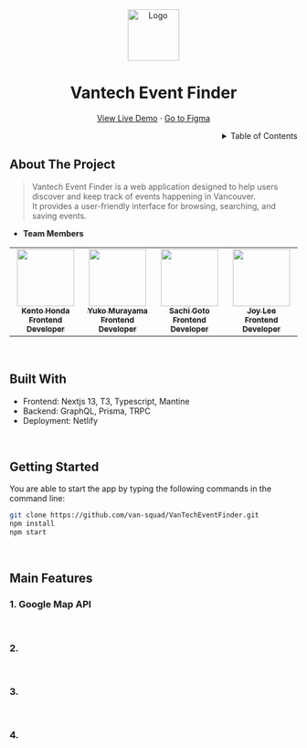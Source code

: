 <!-- PROJECT LOGO -->
<div align="center">
  <img src="https://vantecheventfinder.netlify.app/images/logo.svg" alt="Logo" width="90" >
  <h1>Vantech Event Finder</h1>
  <p>
    <a href="https://vantecheventfinder.netlify.app/">View Live Demo</a> · 
    <a href="https://www.figma.com/file/5JTHosopzXXjY5BFxp8vMf/Map-Project?type=design&node-id=1-3&mode=design">Go to Figma</a>
  </p>
</div>

<!-- TABLE OF CONTENTS -->
<details align="right">
  <summary>Table of Contents</summary>
    <div><a href="#About-The-Project">About The Project</a></div>
    <div><a href="#Built-With">Built With</a></div>
    <div><a href="#Getting-Started">Getting Started</a></div>
    <div><a href="#Main-Features">Main Features</a></div>
</details>

## About The Project

> Vantech Event Finder is a web application designed to help users discover and keep track of events happening in Vancouver. <br>
> It provides a user-friendly interface for browsing, searching, and saving events.

- **Team Members**

<table>
  <tr>
    <td align="center">
      <a href="https://github.com/keento0809">
        <img src="https://avatars.githubusercontent.com/keento0809" width="100px;" alt="" /><br />
        <sub>
          <b>Kento Honda</b><br />
          <b>Frontend Developer</b>
        </sub>
      </a>
    </td>    
    <td align="center">
      <a href="https://github.com/Lada496">
        <img src="https://avatars.githubusercontent.com/Lada496" width="100px;" alt="" /><br />
        <sub>
          <b>Yuko Murayama</b><br />
          <b>Frontend Developer</b>
        </sub>
      </a>
    </td>
    <td align="center">
      <a href="https://github.com/SachiGoto">
        <img src="https://avatars.githubusercontent.com/SachiGoto" width="100px;" alt="" /><br />
        <sub>
          <b>Sachi Goto</b><br />
          <b>Frontend Developer</b>
        </sub>
      </a>
    </td>
    <td align="center">
      <a href="https://github.com/devjoylee">
        <img src="https://avatars.githubusercontent.com/devjoylee" width="100px;" alt="" /><br />
        <sub>
          <b>Joy Lee</b><br />
          <b>Frontend Developer</b>
        </sub>
      </a>
    </td>
  </tr>
</table>

<br/>

## Built With

- Frontend: Nextjs 13, T3, Typescript, Mantine
- Backend: GraphQL, Prisma, TRPC
- Deployment: Netlify

<br/>

## Getting Started

You are able to start the app by typing the following commands in the command line:

```bash
git clone https://github.com/van-squad/VanTechEventFinder.git
npm install
npm start
```

<br/>

## Main Features

### 1. Google Map API

<br>

### 2.

<br>

### 3.

<br>

### 4.

<br>
